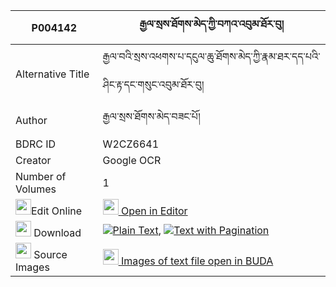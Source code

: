 |P004142|རྒྱལ་སྲས་ཐོགས་མེད་ཀྱི་བཀའ་འབུམ་ཐོར་བུ། 
| --- | --- 
|Alternative Title |རྒྱལ་བའི་སྲས་འཕགས་པ་དངུལ་ཆུ་ཐོགས་མེད་ཀྱི་རྣམ་ཐར་དད་པའི་ཤིང་རྟ་དང་གསུང་འབུམ་ཐོར་བུ།
|Author| རྒྱལ་སྲས་ཐོགས་མེད་བཟང་པོ།
|BDRC ID | W2CZ6641
|Creator | Google OCR
|Number of Volumes| 1
|<img width="25" src="https://img.icons8.com/color/25/000000/edit-property.png">Edit Online| [<img width="25" src="https://avatars.githubusercontent.com/u/45091458?s=200&v=4"> Open in Editor](http://editor.openpecha.org/P004142)
|<img width="25" src="https://img.icons8.com/fluent/48/000000/download-2.png"/>  Download | [![](https://img.icons8.com/color/20/000000/txt.png)Plain Text](https://github.com/Openpecha/P004142/releases/download/v1/gyalse_tokme_kyi_kabum_torbu_plain_P004142.zip), [![](https://img.icons8.com/color/20/000000/txt.png)Text with Pagination](https://github.com/Openpecha/P004142/releases/download/v1/gyalse_tokme_kyi_kabum_torbu_pages_P004142.zip)
|<img width="25" src="https://img.icons8.com/plasticine/100/000000/pictures-folder.png"/>  Source Images | [<img width="25" src="https://library.bdrc.io/icons/BUDA-small.svg"> Images of text file open in BUDA](https://library.bdrc.io/show/bdr:W2CZ6641)